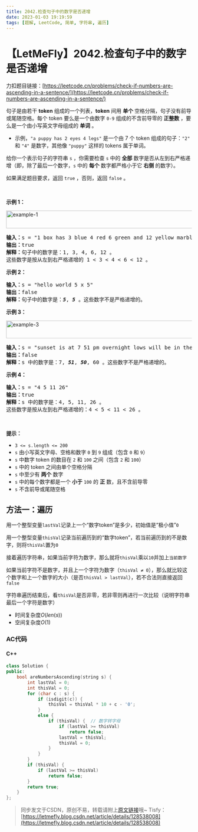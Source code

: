 ```yaml
---
title: 2042.检查句子中的数字是否递增
date: 2023-01-03 19:19:59
tags: [题解, LeetCode, 简单, 字符串, 遍历]
---
```


# 【LetMeFly】2042.检查句子中的数字是否递增

力扣题目链接：[https://leetcode.cn/problems/check-if-numbers-are-ascending-in-a-sentence/](https://leetcode.cn/problems/check-if-numbers-are-ascending-in-a-sentence/)

<p>句子是由若干 <strong>token</strong> 组成的一个列表，<strong>token</strong> 间用 <strong>单个</strong> 空格分隔，句子没有前导或尾随空格。每个 token 要么是一个由数字 <code>0-9</code> 组成的不含前导零的 <strong>正整数</strong>&nbsp;，要么是一个由小写英文字母组成的 <strong>单词</strong> 。</p>

<ul>
	<li>示例，<code>"a puppy has 2 eyes 4 legs"</code> 是一个由 7 个 token 组成的句子：<code>"2"</code> 和 <code>"4"</code> 是数字，其他像&nbsp;<code>"puppy"</code> 这样的 tokens 属于单词。</li>
</ul>

<p>给你一个表示句子的字符串 <code>s</code> ，你需要检查 <code>s</code> 中的 <strong>全部</strong> 数字是否从左到右严格递增（即，除了最后一个数字，<code>s</code> 中的 <strong>每个</strong> 数字都严格小于它 <strong>右侧</strong> 的数字）。</p>

<p>如果满足题目要求，返回 <code>true</code>&nbsp;，否则，返回<em> </em><code>false</code> 。</p>

<p>&nbsp;</p>

<p><strong>示例 1：</strong></p>

<p><img alt="example-1" src="https://assets.leetcode.com/uploads/2021/09/30/example1.png" style="width: 637px; height: 48px;" /></p>

<pre>
<strong>输入：</strong>s = "1 box has 3 blue 4 red 6 green and 12 yellow marbles"
<strong>输出：</strong>true
<strong>解释：</strong>句子中的数字是：1, 3, 4, 6, 12 。
这些数字是按从左到右严格递增的 1 &lt; 3 &lt; 4 &lt; 6 &lt; 12 。
</pre>

<p><strong>示例 2：</strong></p>

<pre>
<strong>输入：</strong>s = "hello world 5 x 5"
<strong>输出：</strong>false
<strong>解释：</strong>句子中的数字是：<em><strong>5</strong></em>, <strong><em>5</em></strong> 。这些数字不是严格递增的。
</pre>

<p><strong>示例 3：</strong></p>

<p><img alt="example-3" src="https://assets.leetcode.com/uploads/2021/09/30/example3.png" style="width: 794px; height: 48px;" /></p>

<pre>
<strong>输入：</strong>s = "sunset is at 7 51 pm overnight lows will be in the low 50 and 60 s"
<strong>输出：</strong>false
<strong>解释：</strong>s 中的数字是：7, <em><strong>51</strong></em>, <em><strong>50</strong></em>, 60 。这些数字不是严格递增的。
</pre>

<p><strong>示例 4：</strong></p>

<pre>
<strong>输入：</strong>s = "4 5 11 26"
<strong>输出：</strong>true
<strong>解释：</strong>s 中的数字是：4, 5, 11, 26 。
这些数字是按从左到右严格递增的：4 &lt; 5 &lt; 11 &lt; 26 。
</pre>

<p>&nbsp;</p>

<p><strong>提示：</strong></p>

<ul>
	<li><code>3 &lt;= s.length &lt;= 200</code></li>
	<li><code>s</code> 由小写英文字母、空格和数字 <code>0</code> 到 <code>9</code> 组成（包含 <code>0</code> 和 <code>9</code>）</li>
	<li><code>s</code> 中数字 token 的数目在 <code>2</code> 和 <code>100</code> 之间（包含 <code>2</code> 和 <code>100</code>）</li>
	<li><code>s</code> 中的 token 之间由单个空格分隔</li>
	<li><code>s</code> 中至少有 <strong>两个</strong> 数字</li>
	<li><code>s</code> 中的每个数字都是一个 <strong>小于</strong> <code>100</code> 的 <strong>正</strong> 数，且不含前导零</li>
	<li><code>s</code> 不含前导或尾随空格</li>
</ul>


    
## 方法一：遍历

用一个整型变量```lastVal```记录上一个“数字token”是多少，初始值是“极小值”```0```

用一个整型变量```thisVal```记录当前遍历到的“数字token”，若当前遍历到的不是数字，则将```thisVal```置为```0```

接着遍历字符串，如果当前字符为数字，那么就将```thisVal```乘以```10```并加上```当前数字```

如果当前字符不是数字，并且上一个字符为数字（```thisVal ≠ 0```），那么就比较这个数字和上一个数字的大小（是否```thisVal > lastVal```），若不合法则直接返回```false```

字符串遍历结束后，看```thisVal```是否非零，若非零则再进行一次比较（说明字符串最后一个字符是数字）

+ 时间复杂度$O(len(s))$
+ 空间复杂度$O(1)$

### AC代码

#### C++

```cpp
class Solution {
public:
    bool areNumbersAscending(string s) {
        int lastVal = 0;
        int thisVal = 0;
        for (char c : s) {
            if (isdigit(c)) {
                thisVal = thisVal * 10 + c - '0';
            }
            else {
                if (thisVal) {  // 数字转字母
                    if (lastVal >= thisVal)
                        return false;
                    lastVal = thisVal;
                    thisVal = 0;
                }
            }
        }
        if (thisVal) {
            if (lastVal >= thisVal)
                return false;
        }
        return true;
    }
};
```

> 同步发文于CSDN，原创不易，转载请附上[原文链接](https://blog.tisfy.eu.org/2023/01/03/LeetCode%202042.%E6%A3%80%E6%9F%A5%E5%8F%A5%E5%AD%90%E4%B8%AD%E7%9A%84%E6%95%B0%E5%AD%97%E6%98%AF%E5%90%A6%E9%80%92%E5%A2%9E/)哦~
> Tisfy：[https://letmefly.blog.csdn.net/article/details/128538008](https://letmefly.blog.csdn.net/article/details/128538008)
